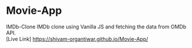 # Movie-App
IMDb-Clone IMDb clone using Vanilla JS and fetching the data from OMDb API. <br> 
[Live Link] https://shivam-organtiwar.github.io/Movie-App/
